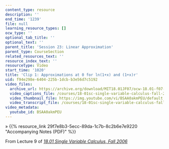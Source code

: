 ```yaml
---
content_type: resource
description: ''
end_time: '1239'
file: null
learning_resource_types: []
ocw_type: ''
optional_tab_title: ''
optional_text: ''
parent_title: 'Session 23: Linear Approximation'
parent_type: CourseSection
related_resources_text: ''
resource_index_text: ''
resourcetype: Video
start_time: '1020'
title: 'Clip 1: Approximations at 0 for ln(1+x) and (1+x)r'
uid: f94e298e-6404-225b-1dcb-b3e56d7c5192
video_files:
  archive_url: https://archive.org/download/MIT18.01JF07/ocw-18.01-f07-lec09_300k.mp4
  video_captions_file: /courses/18-01sc-single-variable-calculus-fall-2010/f2d6f0713cf051cb81083f5756fae4b2_BSAA0akmPEU.vtt
  video_thumbnail_file: https://img.youtube.com/vi/BSAA0akmPEU/default.jpg
  video_transcript_file: /courses/18-01sc-single-variable-calculus-fall-2010/1a0b15feb3a160fe101ed68af8528f4b_BSAA0akmPEU.pdf
video_metadata:
  youtube_id: BSAA0akmPEU
---
```


» {{% resource_link 29f7e8b3-5ecc-89da-1c7b-8c2b6e7e9220 "Accompanying Notes (PDF)" %}}

From Lecture 9 of [_18.01 Single Variable Calculus, Fall 2006_](/courses/18-01-single-variable-calculus-fall-2006/video_galleries/video-lectures)



